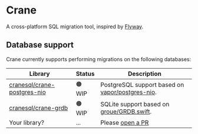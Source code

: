 # Crane

A cross-platform SQL migration tool, inspired by [Flyway](https://github.com/flyway/flyway).

## Database support

Crane currently supports performing migrations on the following databases:

| Library | Status | Description |
| --- | --- | --- |
| [cranesql/crane-postgres-nio](https://github.com/cranesql/crane-postgres-nio) | 🟠 WIP | PostgreSQL support based on [vapor/postgres-nio](https://github.com/vapor/postgres-nio). |
| [cranesql/crane-grdb](https://github.com/cranesql/crane-grdb) | 🟠 WIP | SQLite support based on [groue/GRDB.swift](https://github.com/groue/GRDB.swift). |
| Your library? | ... | Please [open a PR](https://github.com/cranesql/crane/pulls) |

